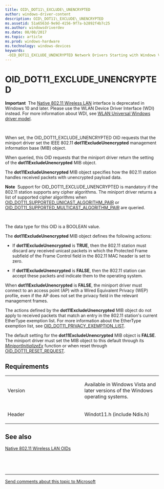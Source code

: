 ```yaml
---
title: OID\_DOT11\_EXCLUDE\_UNENCRYPTED
author: windows-driver-content
description: OID\_DOT11\_EXCLUDE\_UNENCRYPTED
ms.assetid: 51a6563d-9e9d-4156-9f7a-b2892f4b7c25
ms.author: windowsdriverdev
ms.date: 08/08/2017
ms.topic: article
ms.prod: windows-hardware
ms.technology: windows-devices
keywords: 
 -OID_DOT11_EXCLUDE_UNENCRYPTED Network Drivers Starting with Windows Vista
---
```


# OID\_DOT11\_EXCLUDE\_UNENCRYPTED


**Important**  The [Native 802.11 Wireless LAN](https://msdn.microsoft.com/library/windows/hardware/ff560690) interface is deprecated in Windows 10 and later. Please use the WLAN Device Driver Interface (WDI) instead. For more information about WDI, see [WLAN Universal Windows driver model](https://msdn.microsoft.com/library/windows/hardware/dn897672).

 

When set, the OID\_DOT11\_EXCLUDE\_UNENCRYPTED OID requests that the miniport driver set the IEEE 802.11 **dot11ExcludeUnencrypted** management information base (MIB) object.

When queried, this OID requests that the miniport driver return the setting of the **dot11ExcludeUnencrypted** MIB object.

The **dot11ExcludeUnencrypted** MIB object specifies how the 802.11 station handles received packets with unencrypted payload data.

**Note**  Support for OID\_DOT11\_EXCLUDE\_UNENCRYPTED is mandatory if the 802.11 station supports any cipher algorithms. The miniport driver returns a list of supported cipher algorithms when [OID\_DOT11\_SUPPORTED\_UNICAST\_ALGORITHM\_PAIR](oid-dot11-supported-unicast-algorithm-pair.md) or [OID\_DOT11\_SUPPORTED\_MULTICAST\_ALGORITHM\_PAIR](oid-dot11-supported-multicast-algorithm-pair.md) are queried.

 

The data type for this OID is a BOOLEAN value.

The **dot11ExcludeUnencrypted** MIB object defines the following actions:

-   If **dot11ExcludeUnencrypted** is **TRUE**, then the 802.11 station must discard any received unicast packets in which the Protected Frame subfield of the Frame Control field in the 802.11 MAC header is set to zero.

-   If **dot11ExcludeUnencrypted** is **FALSE**, then the 802.11 station can accept these packets and indicate them to the operating system.

When **dot11ExcludeUnencrypted** is **FALSE**, the miniport driver must connect to an access point (AP) with a Wired Equivalent Privacy (WEP) profile, even if the AP does not set the privacy field in the relevant management frames.

The actions defined by the **dot11ExcludeUnencrypted** MIB object do not apply to received packets that match an entry in the 802.11 station's current EtherType exemption list. For more information about the EtherType exemption list, see [OID\_DOT11\_PRIVACY\_EXEMPTION\_LIST](oid-dot11-privacy-exemption-list.md).

The default setting for the **dot11ExcludeUnencrypted** MIB object is **FALSE**. The miniport driver must set the MIB object to this default through its [*MiniportInitializeEx*](https://msdn.microsoft.com/library/windows/hardware/ff559389) function or when reset through [OID\_DOT11\_RESET\_REQUEST](oid-dot11-reset-request.md).

Requirements
------------

<table>
<colgroup>
<col width="50%" />
<col width="50%" />
</colgroup>
<tbody>
<tr class="odd">
<td><p>Version</p></td>
<td><p>Available in Windows Vista and later versions of the Windows operating systems.</p></td>
</tr>
<tr class="even">
<td><p>Header</p></td>
<td>Windot11.h (include Ndis.h)</td>
</tr>
</tbody>
</table>

## See also


[Native 802.11 Wireless LAN OIDs](https://msdn.microsoft.com/library/windows/hardware/ff560691)

 

 


--------------------
[Send comments about this topic to Microsoft](mailto:wsddocfb@microsoft.com?subject=Documentation%20feedback%20%5Bnetvista\netvista%5D:%20OID_DOT11_EXCLUDE_UNENCRYPTED%20%20RELEASE:%20%288/8/2017%29&body=%0A%0APRIVACY%20STATEMENT%0A%0AWe%20use%20your%20feedback%20to%20improve%20the%20documentation.%20We%20don't%20use%20your%20email%20address%20for%20any%20other%20purpose,%20and%20we'll%20remove%20your%20email%20address%20from%20our%20system%20after%20the%20issue%20that%20you're%20reporting%20is%20fixed.%20While%20we're%20working%20to%20fix%20this%20issue,%20we%20might%20send%20you%20an%20email%20message%20to%20ask%20for%20more%20info.%20Later,%20we%20might%20also%20send%20you%20an%20email%20message%20to%20let%20you%20know%20that%20we've%20addressed%20your%20feedback.%0A%0AFor%20more%20info%20about%20Microsoft's%20privacy%20policy,%20see%20http://privacy.microsoft.com/default.aspx. "Send comments about this topic to Microsoft")


